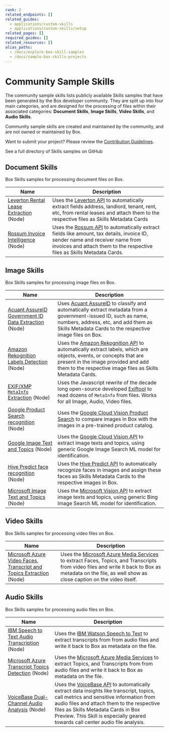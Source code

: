 ```yaml
---
rank: 2
related_endpoints: []
related_guides:
  - applications/custom-skills
  - applications/custom-skills/setup
related_pages: []
required_guides: []
related_resources: []
alias_paths:
  - /docs/explore-box-skill-samples
  - /docs/sample-box-skills-projects
---
```


# Community Sample Skills

The community sample skills lists publicly available Skills samples that have
been generated by the Box developer community. They are split up into four main
categories, and are designed for the processing of files within their
associated categories: **Document Skills**, **Image Skills**, **Video Skills**,
and **Audio Skills**.

<Message warning>
  Community sample skills are created and maintained by the community, and are
  not owned or maintained by Box.
</Message>

Want to submit your project? Please review the
[Contribution Guidelines][contributing_guidelines].

<CTA to="https://github.com/box-community">
  See a full directory of Skills samples on GitHub
</CTA>

## Document Skills

Box Skills samples for processing document files on Box.

<!-- markdownlint-disable line-length -->

| Name                                                | Description                                                                                                                                                                                                          |
| --------------------------------------------------- | -------------------------------------------------------------------------------------------------------------------------------------------------------------------------------------------------------------------- |
| [Leverton Rental Lease Extraction][leverton] (Node) | Uses the [Leverton API][leverton_ml] to automatically extract fields address, landlord, tenant, rent, etc, from rental leases and attach them to the respective files as Skills Metadata Cards                       |
| [Rossum Invoice Intelligence][rossum] (Node)        | Uses the [Rossum API][rossum_ml] to automatically extract fields like amount, tax details, invoice ID, sender name and receiver name from invoices and attach them to the respective files as Skills Metadata Cards. |

<!-- markdownlint-enable line-length -->

## Image Skills

Box Skills samples for processing image files on Box.

<!-- markdownlint-disable line-length -->

| Name                                                                  | Description                                                                                                                                                                                                                                 |
| --------------------------------------------------------------------- | ------------------------------------------------------------------------------------------------------------------------------------------------------------------------------------------------------------------------------------------- |
| [Acuant AssureID Government ID Data Extraction][image_acuant] (Node) | Uses [Acuant AssureID][image_acuant_ml] to classify and automatically extract metadata from a government-issued ID, such as name, numbers, address, etc, and add them as Skills Metadata Cards to the respective image files on Box.        |
| [Amazon Rekognition Labels Detection][image_rekognition] (Node)      | Uses the [Amazon Rekognition API][image_rekognition_ml] to automatically extract labels, which are objects, events, or concepts that are present in the image provided and add them to the respective image files as Skills Metadata Cards. |
| [EXIF/XMP `MetaInfo` Extraction][image_exif] (Node)                  | Uses the Javascript rewrite of the decade long open-source developed [Exiftool][image_exif_ml] to read dozens of `MetaInfo` from files. Works for all Image, Audio, Video files.                                                            |
| [Google Product Search recognition][image_google_prod] (Node)        | Uses the [Google Cloud Vision Product Search][image_google_prod_ml] to compare images in Box with the images in a pre-trained product catalog.                                                                                              |
| [Google Image Text and Topics][image_google_image] (Node)            | Uses the [Google Cloud Vision API][image_google_image_ml] to extract image texts and topics, using generic Google Image Search ML model for identification.                                                                                 |
| [Hive Predict face recognition][image_hive] (Node)                   | Uses the [Hive Predict API][image_hive_ml] to automatically recognize faces in images and assign these faces as Skills Metadata Cards to the respective images in Box.                                                                      |
| [Microsoft Image Text and Topics][image_ms_image] (Node)             | Uses the [Microsoft Vision API][image_ms_image_ml] to extract image texts and topics, using generic Bing Image Search ML model for identification.                                                                                          |

<!-- markdownlint-enable line-length -->

## Video Skills

Box Skills samples for processing video files on Box.

<!-- markdownlint-disable line-length -->

| Name                                                                                      | Description                                                                                                                                                                                                                     |
| ----------------------------------------------------------------------------------------- | ------------------------------------------------------------------------------------------------------------------------------------------------------------------------------------------------------------------------------- |
| [Microsoft Azure Video Faces, Transcript and Topics Extraction][video_azure_video] (Node) | Uses the [Microsoft Azure Media Services][video_azure_video_ml] to extract Faces, Topics, and Transcripts from video files and write it back to Box as metadata on the file, as well show as close caption on the video itself. |

<!-- markdownlint-enable line-length -->

## Audio Skills

Box Skills samples for processing audio files on Box.

<!-- markdownlint-disable line-length -->

| Name                                                                            | Description                                                                                                                                                                                                                                                                                                                    |
| ------------------------------------------------------------------------------- | ------------------------------------------------------------------------------------------------------------------------------------------------------------------------------------------------------------------------------------------------------------------------------------------------------------------------------ |
| [IBM Speech to Text Audio Transcription][audio_ibm_speech] (Node)               | Uses the [IBM Watson Speech to Text][audio_ibm_speech_ml] to extract transcripts from from audio files and write it back to Box as metadata on the file.                                                                                                                                                                       |
| [Microsoft Azure Transcript Topics Detection][audio_ms_azure_transcript] (Node) | Uses the [Microsoft Azure Media Services][audio_ms_azure_transcript_ml] to extract Topics, and Transcripts from from audio files and write it back to Box as metadata on the file.                                                                                                                                             |
| [VoiceBase Dual-Channel Audio Analysis][audio_voicebase] (Node)                 | Uses the [VoiceBase API][audio_voicebase_ml] to automatically extract data insights like transcript, topics, call metrics and sensitive information from audio files and attach them to the respective files as Skills Metadata Cards in Box Preview. This Skill is especially geared towards call center audio file analysis. |

<!-- markdownlint-enable line-length -->

[audio_ibm_speech]: https://github.com/box-community/sample-audio-skills/blob/master/ibm-watson-transcript-extraction
[audio_ibm_speech_ml]: https://www.ibm.com/watson/services/speech-to-text/
[audio_ms_azure_transcript]: https://github.com/box-community/sample-audio-skills/blob/master/microsoft-azure-transcript-topics-detection
[audio_ms_azure_transcript_ml]: https://docs.microsoft.com/en-us/azure/media-services/latest/analyzing-video-audio-files-concept
[audio_voicebase]: https://github.com/box-community/sample-audio-skills/blob/master/voicebase-callcenter-audio-analysis
[audio_voicebase_ml]: https://developer.voicebase.com/
[leverton]: https://github.com/box-community/sample-document-skills/blob/master/leverton-lease-extraction
[leverton_ml]: https://www.leverton.ai/
[rossum]: https://github.com/box-community/sample-document-skills/blob/master/rossum-invoice-intelligence
[rossum_ml]: https://rossum.ai/
[image_acuant]: https://github.com/box-community/sample-image-skills/blob/master/acuant-assureid-goverment-id-data-extraction
[image_acuant_ml]: https://www.acuantcorp.com/products/assureid-identity-verification-software/
[image_rekognition]: https://github.com/box-community/sample-image-skills/blob/master/amazon-rekognition-labels-detection
[image_rekognition_ml]: https://aws.amazon.com/rekognition
[image_exif]: https://github.com/box-community/sample-image-skills/blob/master/exiftool-metainfo-extraction
[image_exif_ml]: https://github.com/exiftool/exiftool
[image_google_prod]: https://github.com/box-community/sample-image-skills/blob/master/google-product-search-integration
[image_google_prod_ml]: https://cloud.google.com/vision/product-search/docs/
[image_google_image]: https://github.com/box-community/sample-image-skills/blob/master/google-vision-text-topics-detection
[image_google_image_ml]: https://cloud.google.com/vision
[image_hive]: https://github.com/box-community/sample-image-skills/blob/master/hive-predict-face-recognition
[image_hive_ml]: https://thehive.ai/predict
[image_ms_image]: https://github.com/box-community/sample-image-skills/blob/master/microsoft-vision-text-topics-detection
[image_ms_image_ml]: https://docs.microsoft.com/en-us/azure/cognitive-services/
[video_azure_video]: https://github.com/box-community/sample-video-skills/blob/master/microsoft-azure-faces-transcript-topics-detection
[video_azure_video_ml]: https://docs.microsoft.com/en-us/azure/media-services/latest/analyzing-video-audio-files-concept
[contributing_guidelines]: https://github.com/box-community/community-guidelines/blob/master/.github/CONTRIBUTING.md
